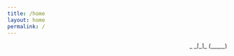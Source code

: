 ```yaml
---
title: /home
layout: home
permalink: /
---
```


<marquee direction="down" height="15" direction="right" behavior="alternate">
  <marquee behavior="alternate">
     _
   _[_]_
  (_____)
  </marquee>
</marquee>
